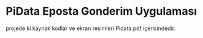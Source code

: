 # PiData Eposta Gonderim Uygulaması
projede ki kaynak kodlar ve ekran resimleri Pidata.pdf içerisindedir.

